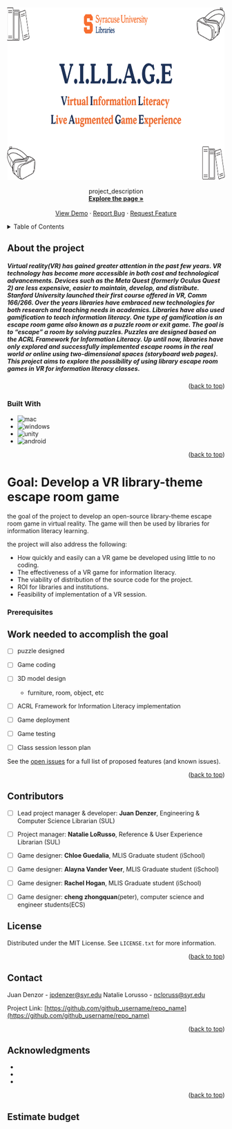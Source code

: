 <div id="top"></div>
<br />
<div align="center">
  <a href="https://github.com/github_username/repo_name">
    <img src="image.png" alt="Logo" width="700" height="400">
  </a>

  <p align="center">
    project_description
    <br />
    <a href="https://researchguides.library.syr.edu/sulvr"><strong>Explore the page »</strong></a>
    <br />
    <br />
    <a href="https://github.com/github_username/repo_name">View Demo</a>
    ·
    <a href="https://github.com/github_username/repo_name/issues">Report Bug</a>
    ·
    <a href="https://github.com/github_username/repo_name/issues">Request Feature</a>
  </p>
</div>



<!-- TABLE OF CONTENTS -->
<details>
  <summary>Table of Contents</summary>
  <ol>
    <li>
      <a href="#about-the-project">About The Project</a>
      <ul>
        <li><a href="#built-with">Built With</a></li>
      </ul>
    </li>
    <li>
      <a href="#getting-started">Getting Started</a>
      <ul>
        <li><a href="#prerequisites">Prerequisites</a></li>
        <li><a href="#installation">Installation</a></li>
      </ul>
    </li>
    <li><a href="#roadmap">Roadmap</a></li>
    <li><a href="#contributing">Contributing</a></li>
    <li><a href="#license">License</a></li>
    <li><a href="#contact">Contact</a></li>
    <li><a href="#acknowledgments">Acknowledgments</a></li>
  </ol>
</details>



<!-- ABOUT THE PROJECT -->
## About the project

##### Virtual reality(VR) has gained greater attention in the past few years. VR technology has become more accessible in both cost and technological advancements. Devices such as the Meta Quest (formerly Oculus Quest 2) are less expensive, easier to maintain, develop, and distribute. Stanford University launched their first course offered in VR, Comm 166/266. Over the years libraries have embraced new technologies for both research and teaching needs in academics. Libraries have also used gamification to teach information literacy. One type of gamification is an escape room game also known as a puzzle room or exit game. The goal is to “escape” a room by solving puzzles. Puzzles are designed based on the ACRL Framework for Information Literacy. Up until now, libraries have only explored and successfully implemented escape rooms in the real world or online using two-dimensional spaces (storyboard web pages). This project aims to explore the possibility of using library escape room games in VR for information literacy classes.

<p align="right">(<a href="#top">back to top</a>)</p>



### Built With

* ![mac][mac.js]
* ![windows][windows.js]
* ![unity][unity.js]
* ![android][android.js]

<p align="right">(<a href="#top">back to top</a>)</p>



<!-- GETTING STARTED -->

 # Goal: Develop a VR library-theme escape room game
the goal of the project to develop an open-source library-theme escape room game in virtual reality. The game will then be used by libraries for information literacy learning.

the project will also address the following:
* How quickly and easily can a VR game be developed using little to no coding.
* The effectiveness of a VR game for information literacy.
* The viability of distribution of the source code for the project.
* ROI for libraries and institutions.
* Feasibility of implementation of a VR session.




### Prerequisites







<!-- ROADMAP -->
##  Work needed to accomplish the goal


- [ ] puzzle designed
- [ ] Game coding
- [ ] 3D model design
    - furniture, room, object, etc
- [ ] ACRL Framework for Information Literacy implementation
- [ ] Game deployment
- [ ] Game testing
- [ ] Class session lesson plan


See the [open issues](https://github.com/github_username/repo_name/issues) for a full list of proposed features (and known issues).

<p align="right">(<a href="#top">back to top</a>)</p>



<!-- CONTRIBUTING -->
## Contributors

- [ ] Lead project manager & developer: **Juan Denzer**, Engineering & Computer Science Librarian (SUL)
- [ ] Project manager: **Natalie LoRusso**, Reference & User Experience Librarian (SUL)
- [ ] Game designer: **Chloe Guedalia**, MLIS Graduate student (iSchool)
- [ ] Game designer: **Alayna Vander Veer**, MLIS Graduate student (iSchool)
- [ ] Game designer: **Rachel Hogan**, MLIS Graduate student (iSchool)
- [ ] Game designer: **cheng zhongquan**(peter), computer science and engineer students(ECS)




<!-- LICENSE -->
## License

Distributed under the MIT License. See `LICENSE.txt` for more information.

<p align="right">(<a href="#top">back to top</a>)</p>



<!-- CONTACT -->
## Contact

Juan Denzor - jpdenzer@syr.edu
Natalie Lorusso - ncloruss@syr.edu

Project Link: [https://github.com/github_username/repo_name](https://github.com/github_username/repo_name)

<p align="right">(<a href="#top">back to top</a>)</p>



<!-- ACKNOWLEDGMENTS -->
## Acknowledgments

* []()
* []()
* []()

<p align="right">(<a href="#top">back to top</a>)</p>


## Estimate budget

<!-- MARKDOWN LINKS & IMAGES -->
<!-- https://www.markdownguide.org/basic-syntax/#reference-style-links -->
[contributors-shield]: https://img.shields.io/github/contributors/github_username/repo_name.svg?style=for-the-badge
[contributors-url]: https://github.com/github_username/repo_name/graphs/contributors
[forks-shield]: https://img.shields.io/github/forks/github_username/repo_name.svg?style=for-the-badge
[forks-url]: https://github.com/github_username/repo_name/network/members
[stars-shield]: https://img.shields.io/github/stars/github_username/repo_name.svg?style=for-the-badge
[stars-url]: https://github.com/github_username/repo_name/stargazers
[issues-shield]: https://img.shields.io/github/issues/github_username/repo_name.svg?style=for-the-badge
[issues-url]: https://github.com/github_username/repo_name/issues
[license-shield]: https://img.shields.io/github/license/github_username/repo_name.svg?style=for-the-badge
[license-url]: https://github.com/github_username/repo_name/blob/master/LICENSE.txt
[linkedin-shield]: https://img.shields.io/badge/-LinkedIn-black.svg?style=for-the-badge&logo=linkedin&colorB=555
[linkedin-url]: https://linkedin.com/in/linkedin_username
[product-screenshot]: images/screenshot.png
[mac.js]: https://img.shields.io/badge/mac%20os-000000?style=for-the-badge&logo=apple&logoColor=white
[mac-url]: https://www.apple.com/macos/monterey/
[windows.js]: https://img.shields.io/badge/Windows-0078D6?style=for-the-badge&logo=windows&logoColor=white
[windows-url]: https://www.microsoft.com/en-us/windows
[unity.js]:https://img.shields.io/badge/Unity-100000?style=for-the-badge&logo=unity&logoColor=white

[Android.js]: https://img.shields.io/badge/Android-3DDC84?style=for-the-badge&logo=android&logoColor=white
